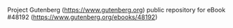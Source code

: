 Project Gutenberg (https://www.gutenberg.org) public repository for eBook #48192 (https://www.gutenberg.org/ebooks/48192)
